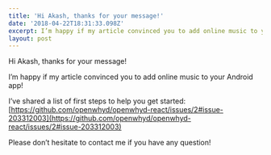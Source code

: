 ```yaml
---
title: 'Hi Akash, thanks for your message!'
date: '2018-04-22T18:31:33.098Z'
excerpt: I’m happy if my article convinced you to add online music to your Android app!
layout: post
---
```

Hi Akash, thanks for your message!

I’m happy if my article convinced you to add online music to your Android app!

I’ve shared a list of first steps to help you get started: [https://github.com/openwhyd/openwhyd-react/issues/2#issue-203312003](https://github.com/openwhyd/openwhyd-react/issues/2#issue-203312003)

Please don’t hesitate to contact me if you have any question!
